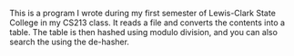 This is a program I wrote during my first semester of Lewis-Clark State College in my CS213 class. It reads a file and converts the contents into a table. The table is then hashed using modulo division, and you can also search the using the de-hasher.
